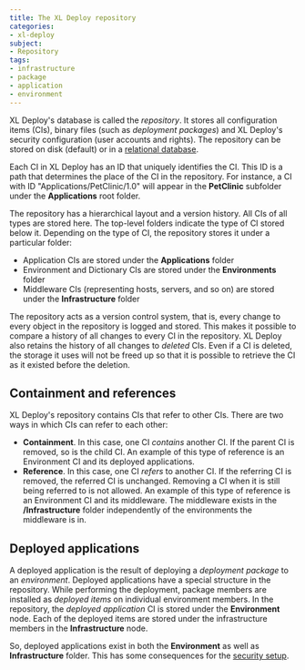 ```yaml
---
title: The XL Deploy repository
categories:
- xl-deploy
subject:
- Repository
tags:
- infrastructure
- package
- application
- environment
---
```


XL Deploy's database is called the _repository_. It stores all configuration items (CIs), binary files (such as _deployment packages_) and XL Deploy's security configuration (user accounts and rights). The repository can be stored on disk (default) or in a [relational database](/xl-deploy/how-to/configure-the-xl-deploy-repository.html#using-a-database).

Each CI in XL Deploy has an ID that uniquely identifies the CI. This ID is a path that determines the place of the CI in the repository. For instance, a CI with ID "Applications/PetClinic/1.0" will appear in the **PetClinic** subfolder under the **Applications** root folder.

The repository has a hierarchical layout and a version history. All CIs of all types are stored here. The top-level folders indicate the type of CI stored below it. Depending on the type of CI, the repository stores it under a particular folder:

* Application CIs are stored under the **Applications** folder
* Environment and Dictionary CIs are stored under the **Environments** folder
* Middleware CIs (representing hosts, servers, and so on) are stored under the **Infrastructure** folder

The repository acts as a version control system, that is, every change to every object in the repository is logged and stored. This makes it possible to compare a history of all changes to every CI in the repository. XL Deploy also retains the history of all changes to _deleted_ CIs. Even if a CI is deleted, the storage it uses will not be freed up so that it is possible to retrieve the CI as it existed before the deletion.

## Containment and references

XL Deploy's repository contains CIs that refer to other CIs. There are two ways in which CIs can refer to each other:

* **Containment**. In this case, one CI _contains_ another CI. If the parent CI is removed, so is the child CI. An example of this type of reference is an Environment CI and its deployed applications.
* **Reference**. In this case, one CI _refers_ to another CI. If the referring CI is removed, the referred CI is unchanged. Removing a CI when it is still being referred to is not allowed. An example of this type of reference is an Environment CI and its middleware. The middleware exists in the **/Infrastructure** folder independently of the environments the middleware is in.

## Deployed applications

A deployed application is the result of deploying a _deployment package_ to an _environment_. Deployed applications have a special structure in the repository. While performing the deployment, package members are installed as _deployed items_ on individual environment members. In the repository, the _deployed application_ CI is stored under the **Environment** node. Each of the deployed items are stored under the infrastructure members in the **Infrastructure** node.

So, deployed applications exist in both the **Environment** as well as **Infrastructure** folder. This has some consequences for the [security setup](/xl-deploy/concept/roles-and-permissions-in-xl-deploy.html#local-permissions).
